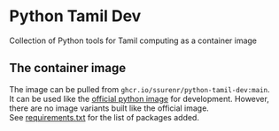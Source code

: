 # Python Tamil Dev
Collection of Python tools for Tamil computing as a container image

## The container image
The image can be pulled from `ghcr.io/ssurenr/python-tamil-dev:main`.  
It can be used like the [official python image](https://hub.docker.com/_/python) for development. However, there are no image variants built like the official image.  
See [requirements.txt](requirements.txt) for the list of packages added.
